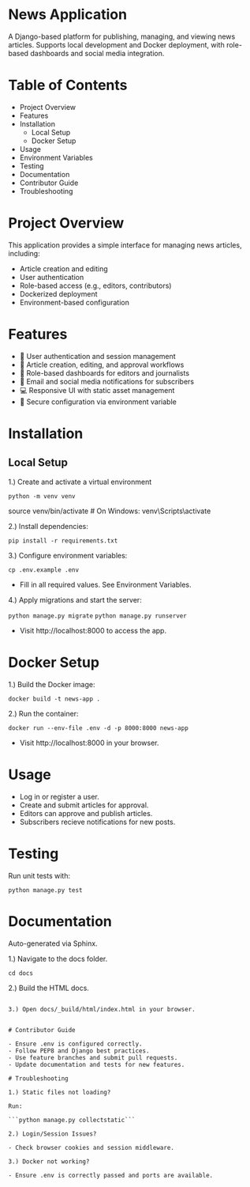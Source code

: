 # News Application

A Django-based platform for publishing, managing, and viewing news articles. Supports local development and Docker deployment, with role-based dashboards and social media integration.

# Table of Contents

- Project Overview
- Features
- Installation
  * Local Setup
  * Docker Setup
- Usage
- Environment Variables
- Testing
- Documentation
- Contributor Guide
- Troubleshooting

# Project Overview

This application provides a simple interface for managing news articles, including:

- Article creation and editing
- User authentication
- Role-based access (e.g., editors, contributors)
- Dockerized deployment
- Environment-based configuration


# Features

- 🔐 User authentication and session management
- 📝 Article creation, editing, and approval workflows
- 👥 Role-based dashboards for editors and journalists
- 📣 Email and social media notifications for subscribers
- 💻 Responsive UI with static asset management
- 🔧 Secure configuration via environment variable

# Installation

## Local Setup

1.) Create and activate a virtual environment

```python -m venv venv```

source venv/bin/activate  # On Windows: venv\Scripts\activate

2.) Install dependencies:

```pip install -r requirements.txt```

3.) Configure environment variables:

```cp .env.example .env```

- Fill in all required values. See Environment Variables.

4.) Apply migrations and start the server:

```python manage.py migrate```
```python manage.py runserver```

- Visit http://localhost:8000 to access the app.

# Docker Setup

1.) Build the Docker image:

```docker build -t news-app .```

2.) Run the container:

```docker run --env-file .env -d -p 8000:8000 news-app```

- Visit http://localhost:8000 in your browser.


# Usage

- Log in or register a user.
- Create and submit articles for approval.
- Editors can approve and publish articles.
- Subscribers recieve notifications for new posts.

# Testing

Run unit tests with:

```python manage.py test```

# Documentation

Auto-generated via Sphinx.

1.) Navigate to the docs folder.

```cd docs```

2.) Build the HTML docs.

```make html # on windows .\make.bat html

3.) Open docs/_build/html/index.html in your browser.


# Contributor Guide

- Ensure .env is configured correctly.
- Follow PEP8 and Django best practices.
- Use feature branches and submit pull requests.
- Update documentation and tests for new features.

# Troubleshooting

1.) Static files not loading?

Run:

```python manage.py collectstatic```

2.) Login/Session Issues?

- Check browser cookies and session middleware.

3.) Docker not working?

- Ensure .env is correctly passed and ports are available.










